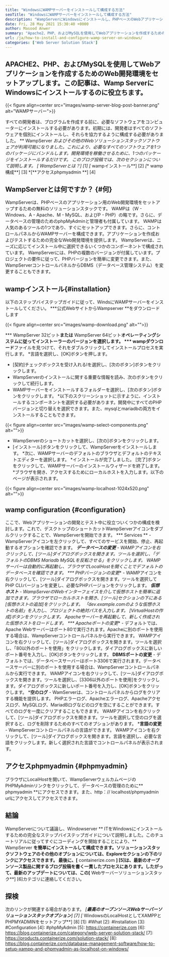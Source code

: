 ```yaml
---
title: "WindowsにWAMPサーバーをインストールして構成する方法" 
seoTitle: "WindowsにWAMPサーバーをインストールして構成する方法" 
description: "WampServerにWindowsにインストールし、PHPベースのWebアプリケーションの開発を迅速に開始します。 WAMPサーバーは、Windows 32と64ビットの両方で使用できます。" 
date: Fri, 28 May 2021 15:30:40 +0000
author: Masood Anwer
summary: "Apache2、PHP、およびMySQLを使用してWebアプリケーションを作成するためのWeb開発環境をセットアップします。この記事は、Wamp ServerにWindowsにインストールするのに役立ちます。" 
url: /ja/how-to-install-and-configure-wamp-server-on-windows/
categories: ['Web Server Solution Stack']
---
```


## APACHE2、PHP、およびMySQLを使用してWebアプリケーションを作成するためのWeb開発環境をセットアップします。この記事は、Wamp ServerにWindowsにインストールするのに役立ちます。

{{< figure align=center src="images/wamp-server-blog-post-banner.png" alt="WAMPサーバー">}}

すべての開発者は、プログラムを作成する前に、必要なソフトウェアをコンピューターにインストールする必要があります。初期には、開発者はすべてのソフトウェアを個別にインストールし、それらを協力するように構成する必要がありました。 ** WampServer **およびその他のWebソリューションスタックソフトウェアが利用可能になりました。これにより、必要なすべてのソフトウェアを1つのパッケージにバンドルします。開発環境を稼働させるために、1つのパッケージをインストールするだけです。
このブログ投稿では、次のセクションについて説明します。
  *[** WampServerとは？**] [1]
  *[** wampインストール**] [2]
  *[** wamp構成**] [3]
  *[**アクセスphpmyadmin **] [4]

## WampServerとは何ですか？ {#何}
WampServerは、PHPベースのアプリケーション用のWeb開発環境をセットアップするための無料のソリューションスタックです。 WAMPは（W  -  Windows、A  -  Apache、M  -  MySQL、およびP  -  PHP）の略です。さらに、データベースの管理のためのphpMyAdminと管理者も付属しています。 WAMPは人気のあるツールの1つであり、すぐにセットアップできます。さらに、コントロールパネルからWAMPサーバーを構成できます。アプリケーションを作成およびテストするための完全なWeb開発環境を提供します。 WampServerは、ニーズに応じてインストール中に選択できるいくつかのコンポーネントで構成されています。 WampServerには、PHPの複数のバージョンが付属しています。プロジェクトの要件に従って、PHPバージョンを簡単に変更できます。また、WampServerコントロールパネルからDBMS（データベース管理システム）を変更することもできます。

## wampインストール{#installation}
以下のステップバイステップガイドに従って、WindsにWAMPサーバーをインストールしてください。
  ***公式WebサイトからWampserver **をダウンロードします

{{< figure align=center src="images/wamp-download.png" alt="">}}

  *** WampServer 32ビット**または** WampServer 64ビット**オペレーティングシステムに従ってインストーラーのバージョンを選択します。
  *** wampダウンロード**ファイルを見つけて、それをダブルクリックしてインストールプロセスを実行します。
  *言語を選択し、[OK]ボタンを押します。
  * [契約]チェックボックスを受け入れるIを選択し、[次のボタン]ボタンをクリックします。
  * WampServerのインストールに関する重要な情報を読み、次のボタンをクリックして続行します。
  * WAMPサーバーをインストールするフォルダーを選択し、[次のボタン]ボタンをクリックします。
  *以下のスクリーンショットに示すように、インストールするコンポーネントを選択する必要があります。開発中にすべてのPHPバージョンと切り替えを選択できます。また、mysqlとmariadbの両方をインストールすることもできます。

{{< figure align=center src="images/wamp-select-components.png" alt="">}}

  * WampServerのショートカットを選択し、[次の]ボタンをクリックします。
  * [インストール]ボタンをクリックして、WampServerをインストールします。
  *次に、WAMPサーバーのデフォルトのブラウザとデフォルトのテキストエディターを選択します。
  *インストールが完了しました。 [完了]ボタンをクリックして、WAMPサーバーのインストールウィザードを終了します。
  *ブラウザを開き、アクセスするためにローカルホストを入力します。以下のページが表示されます。

{{< figure align=center src="images/wamp-localhost-1024x520.png" alt="">}}


## wamp configuration {#configuration}
ここで、Webアプリケーションの開発とテスト中に役立ついくつかの構成を検討します。これで、デスクトップのショートカットWampServerアイコンをダブルクリックすることで、WampServerを開始できます。
  *** Services **  -  WampServerアイコンを左クリックして、すべてのサービスを開始、停止、再起動するオプションを確認できます。
  ***データベースの変更**  -  WAMPアイコンを右クリックして、[ツール]ダイアログボックスを開きます。ツールを選択し、「デフォルトのDBMS Mariadb MySQLを反転させる」をクリックします。 WAMPサーバーは自動的に再起動し、ブラウザでLocalHostを開くことでデフォルトのデータベースを確認できます。
  *** PHPバージョンの変更**  -  WAMPアイコンを右クリックして、[ツール]ダイアログボックスを開きます。ツールを選択してPHP CLIバージョンを変更し、必要なPHPバージョンをクリックします。
  ***仮想ホスト**  -  WampServerのWebインターフェイスを介して仮想ホストを簡単に追加できます。ブラウザでローカルホストを開き、[ツール]セクションの下にある[仮想ホストの追加]をクリックします。 「dev.example.comのような仮想ホストの名前」を入力し、プロジェクトの絶対パスを入力します。 [VirtualHostの作成]ボタンをクリックします。 Apacheサーバーを再起動して、新しく作成された仮想ホストをロードします。
  *** Apacheポートの変更**  - デフォルトでは、Apache Webサーバーはポート80で実行されます。Apacheに別のポートを使用する場合は、WampServerコントロールパネルから実行できます。 WAMPアイコンを右クリックして、[ツール]ダイアログボックスを開きます。ツールを選択し、「80以外のポートを使用」をクリックします。ダイアログボックスに新しいポート番号を入力し、[OK]ボタンをクリックします。
  **DBMSポートの変更**  - デフォルトでは、データベースサーバーはポート3306で実行されます。データベースサーバーに別のポートを使用する場合は、WampServerコントロールパネルから実行できます。 WAMPアイコンを右クリックして、[ツール]ダイアログボックスを開きます。ツールを選択し、[3306以外のポートを使用]をクリックします。ダイアログボックスに新しいポート番号を入力し、[OK]ボタンをクリックします。
  ***空のログ**  -  WamServerは、コントロールパネルからログをクリアする機能を提供します。 PHPエラーログ、Apacheエラーログ、Apacheアクセスログ、MySQLログ、MariadBログなどのログを空にすることができます。すべてのログを一度にクリアすることもできます。 WAMPアイコンを右クリックして、[ツール]ダイアログボックスを開きます。ツールを選択して空のログを選択すると、ログを削除するためのすべてのオプションがあります。
  ***言語の変更**  -  WampServerコントロールパネルの言語ができます。 WAMPアイコンを右クリックして、[ツール]ダイアログボックスを開きます。言語を選択し、必要な言語をクリックします。新しく選択された言語でコントロールパネルが表示されます。

## アクセスphpmyadmin {#phpmyadmin}
ブラウザにLocalHostを開いて、WampServerウェルカムページのPHPMyAdminリンクをクリックして、データベースの管理のために** phpmyadmin **にアクセスできます。また、http：// localhost/phpmyadmin urlにアクセスしてアクセスできます。

## 結論
WampServerについて議論し、Windowserver ** ITをWindowsにインストールするための完全なステップバイステップガイドについて説明しました。このチュートリアルに従ってすぐにコーディングを開始することにより、** WampServer **を簡単にインストールして構成できます。ソリューションスタックソフトウェアのその他のオプションについては、Exploreセクションの下のリンクにアクセスできます。
最後に、[** containerize.com **] [5]は、最新のオープンソース製品に関するブログ投稿を書く一貫したプロセスにあります。したがって、最新のアップデートについては、この[** Webサーバーソリューションスタック**] [6]カテゴリに連絡してください。

## 探検
次のリンクが関連する場合があります。
  *[**最高のオープンソースWebサーバーソリューションスタックオプション**] [7]
  *[** WindowsのLocalHostとしてXAMPPとPHPMYADMINをセットアップ**] [8]
[1]: #What
[2]: #Installation
[3]: #Configuration
[4]: #phpMyAdmin
[5]: https://containerize.com
[6]: https://blog.containerize.com/category/web-server-solution-stack/
[7]: https://products.containerize.com/solution-stack/
[8]: https://blog.containerize.com/database-management-software/how-to-setup-xampp-and-phpmyadmin-as-localhost-on-windows/
